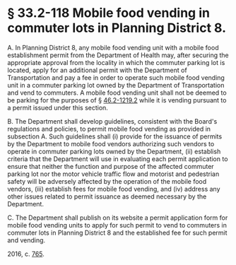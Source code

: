 # § 33.2-118 Mobile food vending in commuter lots in Planning District 8.

<p>A. In Planning District 8, any mobile food vending unit with a mobile food establishment permit from the Department of Health may, after securing the appropriate approval from the locality in which the commuter parking lot is located, apply for an additional permit with the Department of Transportation and pay a fee in order to operate such mobile food vending unit in a commuter parking lot owned by the Department of Transportation and vend to commuters. A mobile food vending unit shall not be deemed to be parking for the purposes of § <a href='http://law.lis.virginia.gov/vacode/46.2-1219.2/'>46.2-1219.2</a> while it is vending pursuant to a permit issued under this section.</p><p>B. The Department shall develop guidelines, consistent with the Board's regulations and policies, to permit mobile food vending as provided in subsection A. Such guidelines shall (i) provide for the issuance of permits by the Department to mobile food vendors authorizing such vendors to operate in commuter parking lots owned by the Department, (ii) establish criteria that the Department will use in evaluating each permit application to ensure that neither the function and purpose of the affected commuter parking lot nor the motor vehicle traffic flow and motorist and pedestrian safety will be adversely affected by the operation of the mobile food vendors, (iii) establish fees for mobile food vending, and (iv) address any other issues related to permit issuance as deemed necessary by the Department.</p><p>C. The Department shall publish on its website a permit application form for mobile food vending units to apply for such permit to vend to commuters in commuter lots in Planning District 8 and the established fee for such permit and vending.</p><p>2016, c. <a href='http://lis.virginia.gov/cgi-bin/legp604.exe?161+ful+CHAP0765'>765</a>.</p>